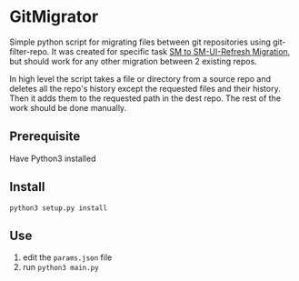 # GitMigrator
Simple python script for migrating files between git repositories using git-filter-repo.
It was created for specific task [SM to SM-UI-Refresh Migration](https://github.com/redislabsdev/SM-UI-Refresh/blob/develop/automation/readme/file-migration.md), but should work for any other migration between 2 existing repos.

In high level the script takes a file or directory from a source repo and deletes all the repo's history except the requested files and their history.
Then it adds them to the requested path in the dest repo.
The rest of the work should be done manually.

## Prerequisite   
Have Python3 installed

## Install 
`python3 setup.py install`

## Use
1. edit the `params.json` file
2. run `python3 main.py`
